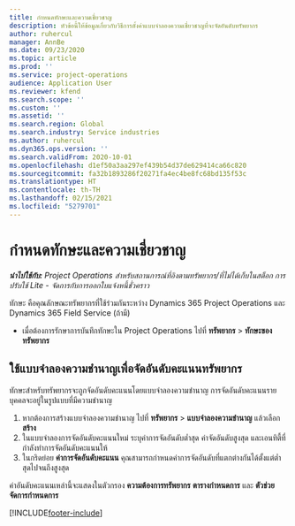 ```yaml
---
title: กำหนดทักษะและความเชี่ยวชาญ
description: หัวข้อนี้ให้ข้อมูลเกี่ยวกับวิธีการตั้งค่าแบบจำลองความเชี่ยวชาญที่จะจัดอันดับทรัพยากร
author: ruhercul
manager: AnnBe
ms.date: 09/23/2020
ms.topic: article
ms.prod: ''
ms.service: project-operations
audience: Application User
ms.reviewer: kfend
ms.search.scope: ''
ms.custom: ''
ms.assetid: ''
ms.search.region: Global
ms.search.industry: Service industries
ms.author: ruhercul
ms.dyn365.ops.version: ''
ms.search.validFrom: 2020-10-01
ms.openlocfilehash: d1ef50a3aa297ef439b54d37de629414ca66c820
ms.sourcegitcommit: fa32b1893286f20271fa4ec4be8fc68bd135f53c
ms.translationtype: HT
ms.contentlocale: th-TH
ms.lasthandoff: 02/15/2021
ms.locfileid: "5279701"
---
```

# <a name="define-skills-and-proficiencies"></a>กำหนดทักษะและความเชี่ยวชาญ

_**นำไปใช้กับ:** Project Operations สำหรับสถานการณ์ที่อิงตามทรัพยากร/ที่ไม่ได้เก็บในสต็อก การปรับใช้ Lite - จัดการกับการออกใบแจ้งหนี้ชั่วคราว_

ทักษะ คือคุณลักษณะทรัพยากรที่ใช้ร่วมกันระหว่าง Dynamics 365 Project Operations และ Dynamics 365 Field Service (ถ้ามี) 

- เมื่อต้องการรักษาการบันทึกทักษะใน Project Operations ไปที่ **ทรัพยากร** \> **ทักษะของทรัพยากร** 

## <a name="use-proficiency-models-to-rate-resources"></a>ใช้แบบจำลองความชำนาญเพื่อจัดอันดับคะแนนทรัพยากร

ทักษะสำหรับทรัพยากรจะถูกจัดอันดับคะแนนโดยแบบจำลองความชำนาญ การจัดอันดับคะแนนรายบุคคลจะอยู่ในรูปแบบที่มีความชำนาญ 

1. หากต้องการสร้างแบบจำลองความชำนาญ ไปที่ **ทรัพยากร** \> **แบบจำลองความชำนาญ** แล้วเลือก **สร้าง**
2. ในแบบจำลองการจัดอันดับคะแนนใหม่ ระบุค่าการจัดอันดับต่ำสุด ค่าจัดอันดับสูงสุด และเอนทิตี้ที่กำลังทำการจัดอันดับคะแนนให้
3. ในกริดย่อย **ค่าการจัดอันดับคะแนน** คุณสามารถกำหนดค่าการจัดอันดับที่แตกต่างกันได้ตั้งแต่ต่ำสุดไปจนถึงสูงสุด


ค่าอันดับคะแนนเหล่านี้จะแสดงในตัวกรอง **ความต้องการทรัพยากร** **ตารางกำหนดการ** และ **ตัวช่วยจัดการกำหนดการ**


[!INCLUDE[footer-include](../includes/footer-banner.md)]